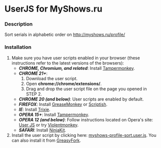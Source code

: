 UserJS for MyShows.ru
=====================

### Description ###

Sort serials in alphabetic order on http://myshows.ru/profile/

### Installation ###

1. Make sure you have user scripts enabled in your browser (these instructions refer to the latest versions of the browsers):
    * ***CHROME, Chromium, and related***: Install [Tampermonkey](https://chrome.google.com/webstore/detail/tampermonkey/dhdgffkkebhmkfjojejmpbldmpobfkfo).
    * ***CHROME 21+***:
      1. Download the user script.
      2. Open **chrome://chrome/extensions/**.
      3. Drag and drop the user script file on the page you opened in STEP 2.
    * ***CHROME 20 (and below)***: User scripts are enabled by default.
    * ***FIREFOX***: Install [GreaseMonkey](https://addons.mozilla.org/firefox/addon/greasemonkey/) or [Scriptish](https://addons.mozilla.org/firefox/addon/scriptish/).
    * ***IE***: Install [Trixie](http://www.bhelpuri.net/Trixie/).
    * ***OPERA 15+***: Install [Tampermonkey](https://addons.opera.com/en/extensions/details/tampermonkey-beta/).
    * ***OPERA 12 (and below)***: Follow instructions located on Opera's site: [User JS](http://www.opera.com/docs/userjs/using/#writingscripts) or try [Violentmonkey](https://addons.opera.com/en-gb/extensions/details/violent-monkey/).
    * ***SAFARI***: Install [NinjaKit](http://d.hatena.ne.jp/os0x/20100612/1276330696).
2. Install the user script by clicking here: [myshows-profile-sort.user.js](https://github.com/powerman/userjs-myshows/raw/master/myshows-profile-sort.user.js).
   You can also install it from [GreasyFork](https://greasyfork.org/scripts/2517-myshows-sort-serials).
